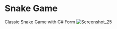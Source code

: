 # Snake Game
 Classic Snake Game with C# Form
![Screenshot_25](https://user-images.githubusercontent.com/70255968/146638082-eb28496a-e2b0-4440-b9d3-8f0893988fa0.png)
